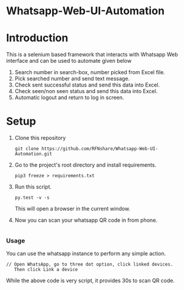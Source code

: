 # Whatsapp-Web-UI-Automation

# Introduction

This is a selenium based framework that interacts with Whatsapp Web interface and can be used to automate given below
1. Search number in search-box, number picked from Excel file.
2. Pick searched number and send text message.
3. Check sent successful status and send this data into Excel.
4. Check seen/non seen status and send this data into Excel.
5. Automatic logout and return to log in screen.

# Setup

1. Clone this repository
    ```
    git clone https://github.com/RFNshare/Whatsapp-Web-UI-Automation.git
    ```

2. Go to the project's root directory and install requirements.
    ```
    pip3 freeze > requirements.txt
    ```

3. Run this script.
    ```
    py.test -v -s
    ```
   This will open a browser in the current window.

4. Now you can scan your whatsapp QR code in from phone.
    ```
    
    ```

### Usage

You can use the whatsapp instance to perform any simple action.

```
// Open WhatsApp, go to three dot option, click linked devices. 
   Then click Link a device

```

While the above code is very script, it provides 30s to scan QR code.
